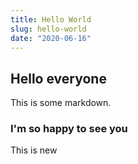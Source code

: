 ```yaml
---
title: Hello World
slug: hello-world
date: "2020-06-16"
---
```


## Hello everyone

This is some markdown.

### I'm so happy to see you

This is new
